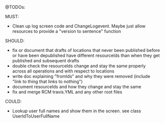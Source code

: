 @TODOs:

MUST:
- Clean up log screen code and ChangeLogevent. Maybe just allow resources to provide a "version to sentence" function

SHOULD:
- fix or document that drafts of locations that never been published before or have been depublished have different resourceIds than when they get published and subsequent drafts
- double check the resourceIds change and stay the same properly across all operations and with respect to locations
- write doc explaining "fromIds" and why they were removed (include "link to thing that links to nothing") 
- document resourceIds and how they change and stay the same
- fix and merge RCM travis.YML and any other root files

COULD:
- Lookup user full names and show them in the screen. see class UserIdToUserFullName
